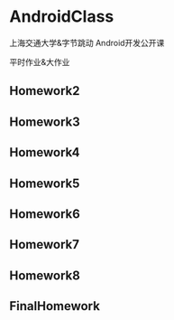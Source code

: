 # AndroidClass
上海交通大学&字节跳动 Android开发公开课 

平时作业&大作业

## Homework2 
## Homework3 
## Homework4
## Homework5
## Homework6
## Homework7
## Homework8
## FinalHomework
